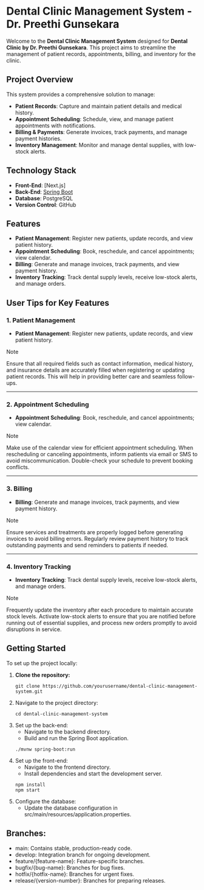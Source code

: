 # Dental Clinic Management System - Dr. Preethi Gunsekara

Welcome to the **Dental Clinic Management System** designed for **Dental Clinic by Dr. Preethi Gunsekara**. This project aims to streamline the management of patient records, appointments, billing, and inventory for the clinic.

## Project Overview

This system provides a comprehensive solution to manage:

- **Patient Records**: Capture and maintain patient details and medical history.
- **Appointment Scheduling**: Schedule, view, and manage patient appointments with notifications.
- **Billing & Payments**: Generate invoices, track payments, and manage payment histories.
- **Inventory Management**: Monitor and manage dental supplies, with low-stock alerts.

## Technology Stack

- **Front-End**: [Next.js]
- **Back-End**: [Spring Boot](https://spring.io/projects/spring-boot)
- **Database**: PostgreSQL
- **Version Control**: GitHub

## Features

- **Patient Management**: Register new patients, update records, and view patient history.
- **Appointment Scheduling**: Book, reschedule, and cancel appointments; view calendar.
- **Billing**: Generate and manage invoices, track payments, and view payment history.
- **Inventory Tracking**: Track dental supply levels, receive low-stock alerts, and manage orders.

## User Tips for Key Features

### 1. Patient Management

- **Patient Management**: Register new patients, update records, and view patient history.

> [!NOTE]
> Ensure that all required fields such as contact information, medical history, and insurance details are accurately filled when registering or updating patient records. This will help in providing better care and seamless follow-ups.

---

### 2. Appointment Scheduling

- **Appointment Scheduling**: Book, reschedule, and cancel appointments; view calendar.

> [!NOTE]
> Make use of the calendar view for efficient appointment scheduling. When rescheduling or canceling appointments, inform patients via email or SMS to avoid miscommunication. Double-check your schedule to prevent booking conflicts.

---

### 3. Billing

- **Billing**: Generate and manage invoices, track payments, and view payment history.

> [!NOTE]
> Ensure services and treatments are properly logged before generating invoices to avoid billing errors. Regularly review payment history to track outstanding payments and send reminders to patients if needed.

---

### 4. Inventory Tracking

- **Inventory Tracking**: Track dental supply levels, receive low-stock alerts, and manage orders.

> [!NOTE]
> Frequently update the inventory after each procedure to maintain accurate stock levels. Activate low-stock alerts to ensure that you are notified before running out of essential supplies, and process new orders promptly to avoid disruptions in service.

## Getting Started

To set up the project locally:

1. **Clone the repository:**
   ```
   git clone https://github.com/yourusername/dental-clinic-management-system.git
   ```
2. Navigate to the project directory:
   ```
   cd dental-clinic-management-system
   ```
3. Set up the back-end:
   - Navigate to the backend directory.
   - Build and run the Spring Boot application.
   ```
   ./mvnw spring-boot:run
   ```
4. Set up the front-end:
   - Navigate to the frontend directory.
   - Install dependencies and start the development server.
   ```
   npm install
   npm start
   ```
5. Configure the database:
   - Update the database configuration in src/main/resources/application.properties.

## Branches:

- main: Contains stable, production-ready code.
- develop: Integration branch for ongoing development.
- feature/{feature-name}: Feature-specific branches.
- bugfix/{bug-name}: Branches for bug fixes.
- hotfix/{hotfix-name}: Branches for urgent fixes.
- release/{version-number}: Branches for preparing releases.
